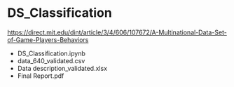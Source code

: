 # DS_Classification
https://direct.mit.edu/dint/article/3/4/606/107672/A-Multinational-Data-Set-of-Game-Players-Behaviors
- DS_Classification.ipynb
- data_640_validated.csv
- Data description_validated.xlsx
- Final Report.pdf
